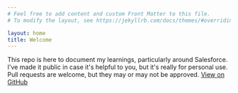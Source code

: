 ```yaml
---
# Feel free to add content and custom Front Matter to this file.
# To modify the layout, see https://jekyllrb.com/docs/themes/#overriding-theme-defaults

layout: home
title: Welcome
---
```

This repo is here to document my learnings, particularly around Salesforce. I've made it public in case it's helpful to you, but it's really for personal use.
Pull requests are welcome, but they may or may not be approved.
<a href="https://github.com/pages-themes/cayman" class="btn">View on GitHub</a>